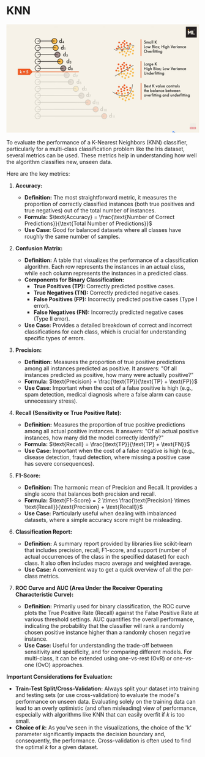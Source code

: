 # KNN 
![alt text](image.png)

To evaluate the performance of a K-Nearest Neighbors (KNN) classifier, particularly for a multi-class classification problem like the Iris dataset, several metrics can be used. These metrics help in understanding how well the algorithm classifies new, unseen data.

Here are the key metrics:

1.  **Accuracy:**
    * **Definition:** The most straightforward metric, it measures the proportion of correctly classified instances (both true positives and true negatives) out of the total number of instances.
    * **Formula:** $\text{Accuracy} = \frac{\text{Number of Correct Predictions}}{\text{Total Number of Predictions}}$
    * **Use Case:** Good for balanced datasets where all classes have roughly the same number of samples.

2.  **Confusion Matrix:**
    * **Definition:** A table that visualizes the performance of a classification algorithm. Each row represents the instances in an actual class, while each column represents the instances in a predicted class.
    * **Components for Binary Classification:**
        * **True Positives (TP):** Correctly predicted positive cases.
        * **True Negatives (TN):** Correctly predicted negative cases.
        * **False Positives (FP):** Incorrectly predicted positive cases (Type I error).
        * **False Negatives (FN):** Incorrectly predicted negative cases (Type II error).
    * **Use Case:** Provides a detailed breakdown of correct and incorrect classifications for each class, which is crucial for understanding specific types of errors.

3.  **Precision:**
    * **Definition:** Measures the proportion of true positive predictions among all instances predicted as positive. It answers: "Of all instances predicted as positive, how many were actually positive?"
    * **Formula:** $\text{Precision} = \frac{\text{TP}}{\text{TP} + \text{FP}}$
    * **Use Case:** Important when the cost of a false positive is high (e.g., spam detection, medical diagnosis where a false alarm can cause unnecessary stress).

4.  **Recall (Sensitivity or True Positive Rate):**
    * **Definition:** Measures the proportion of true positive predictions among all actual positive instances. It answers: "Of all actual positive instances, how many did the model correctly identify?"
    * **Formula:** $\text{Recall} = \frac{\text{TP}}{\text{TP} + \text{FN}}$
    * **Use Case:** Important when the cost of a false negative is high (e.g., disease detection, fraud detection, where missing a positive case has severe consequences).

5.  **F1-Score:**
    * **Definition:** The harmonic mean of Precision and Recall. It provides a single score that balances both precision and recall.
    * **Formula:** $\text{F1-Score} = 2 \times \frac{\text{Precision} \times \text{Recall}}{\text{Precision} + \text{Recall}}$
    * **Use Case:** Particularly useful when dealing with imbalanced datasets, where a simple accuracy score might be misleading.

6.  **Classification Report:**
    * **Definition:** A summary report provided by libraries like scikit-learn that includes precision, recall, F1-score, and support (number of actual occurrences of the class in the specified dataset) for each class. It also often includes macro average and weighted average.
    * **Use Case:** A convenient way to get a quick overview of all the per-class metrics.

7.  **ROC Curve and AUC (Area Under the Receiver Operating Characteristic Curve):**
    * **Definition:** Primarily used for binary classification, the ROC curve plots the True Positive Rate (Recall) against the False Positive Rate at various threshold settings. AUC quantifies the overall performance, indicating the probability that the classifier will rank a randomly chosen positive instance higher than a randomly chosen negative instance.
    * **Use Case:** Useful for understanding the trade-off between sensitivity and specificity, and for comparing different models. For multi-class, it can be extended using one-vs-rest (OvR) or one-vs-one (OvO) approaches.

**Important Considerations for Evaluation:**

* **Train-Test Split/Cross-Validation:** Always split your dataset into training and testing sets (or use cross-validation) to evaluate the model's performance on unseen data. Evaluating solely on the training data can lead to an overly optimistic (and often misleading) view of performance, especially with algorithms like KNN that can easily overfit if $k$ is too small.
* **Choice of $k$:** As you've seen in the visualizations, the choice of the 'k' parameter significantly impacts the decision boundary and, consequently, the performance. Cross-validation is often used to find the optimal $k$ for a given dataset.


